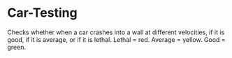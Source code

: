 # Car-Testing
Checks whether when a car crashes into a wall at different velocities, if it is good, if it is average, or if it is lethal. Lethal = red. Average = yellow. Good = green.
